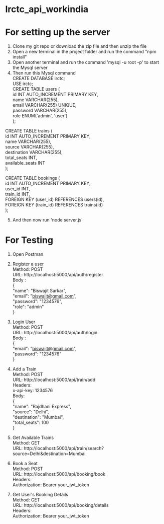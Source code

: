 # Irctc_api_workindia

# For setting up the server
1. Clone my git repo or download the zip file and then unzip the file <br>
2. Open a new terminal in the project folder and run the  command "npm install" <br>
3. Open another terminal  and run the command 'mysql -u root -p' to start the Mysql server <br>
4. Then run this Mysql command <br>
     CREATE DATABASE irctc; <br>
     USE irctc; <br>
     CREATE TABLE users ( <br>
    id INT AUTO_INCREMENT PRIMARY KEY, <br>
    name VARCHAR(255), <br>
    email VARCHAR(255) UNIQUE, <br>
    password VARCHAR(255), <br>
    role ENUM('admin', 'user') <br>
); <br>

  CREATE TABLE trains (  <br>
    id INT AUTO_INCREMENT PRIMARY KEY, <br>
    name VARCHAR(255), <br>
    source VARCHAR(255), <br>
    destination VARCHAR(255), <br>
    total_seats INT, <br>
    available_seats INT <br>
); <br>

  CREATE TABLE bookings ( <br>
    id INT AUTO_INCREMENT PRIMARY KEY, <br>
    user_id INT, <br>
    train_id INT, <br>
    FOREIGN KEY (user_id) REFERENCES users(id), <br>
    FOREIGN KEY (train_id) REFERENCES trains(id) <br>
); <br>

5. And then now run 'node server.js' <br>


# For Testing 

1. Open Postman <br>
2. Register a user <br>
     Method: POST <br>
     URL: http://localhost:5000/api/auth/register <br>
     Body : <br>
        { <br>
            "name": "Biswajit Sarkar", <br>
            "email": "biswajit@gmail.com", <br>
            "password": "1234576", <br>
            "role": "admin" <br>
          } <br>
3. Login User  <br>
     Method: POST <br>
     URL: http://localhost:5000/api/auth/login <br>
     Body : <br>
          {  <br>
            "email": "biswajit@gmail.com", <br>
            "password": "1234576" <br>
          } <br>
4. Add a Train <br>
     Method: POST <br>
     URL: http://localhost:5000/api/train/add <br>
     Headers: <br>
     x-api-key: 1234576 <br>
     Body: <br>
        { <br>
            "name": "Rajdhani Express", <br>
            "source": "Delhi", <br>
            "destination": "Mumbai", <br>
            "total_seats": 100 <br>
          } <br>
 5. Get Available Trains <br>
      Method: GET <br>
     URL: http://localhost:5000/api/train/search?source=Delhi&destination=Mumbai <br>

6. Book a Seat <br>
   Method: POST <br>
   URL: http://localhost:5000/api/booking/book <br>
   Headers: <br>
     Authorization: Bearer your_jwt_token <br>
7.  Get User's Booking Details  <br>
     Method: GET <br>
     URL: http://localhost:5000/api/booking/details <br>
     Headers: <br>
     Authorization: Bearer your_jwt_token <br>
   
